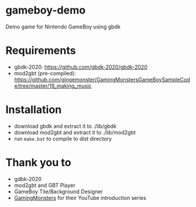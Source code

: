 # gameboy-demo
Demo game for Nintendo GameBoy using gbdk

# Requirements
- gbdk-2020: https://github.com/gbdk-2020/gbdk-2020
- mod2gbt (pre-compiled): https://github.com/gingemonster/GamingMonstersGameBoySampleCode/tree/master/19_making_music 

# Installation
- download gbdk and extract it to ./lib/gbdk
- download mod2gbt and extract it to ./lib/mod2gbt
- run `make.bat` to compile to dist directory

# Thank you to
- gdbk-2020
- mod2gbt and GBT Player
- GameBoy Tile/Background Designer
- [GamingMonsters](https://www.youtube.com/playlist?list=PLeEj4c2zF7PaFv5MPYhNAkBGrkx4iPGJo) for their YouTube introduction series